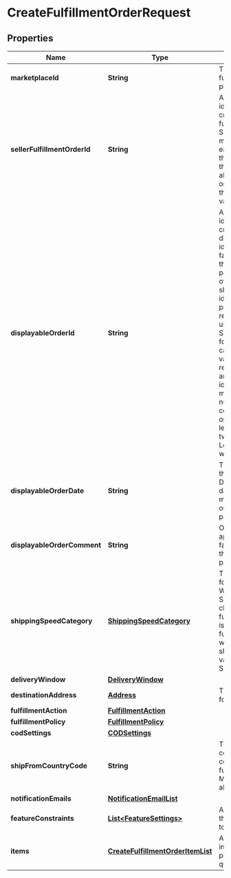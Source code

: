 
# CreateFulfillmentOrderRequest

## Properties
Name | Type | Description | Notes
------------ | ------------- | ------------- | -------------
**marketplaceId** | **String** | The marketplace the fulfillment order is placed against. |  [optional]
**sellerFulfillmentOrderId** | **String** | A fulfillment order identifier that the seller creates to track their fulfillment order. The SellerFulfillmentOrderId must be unique for each fulfillment order that a seller creates. If the seller&#39;s system already creates unique order identifiers, then these might be good values for them to use. | 
**displayableOrderId** | **String** | A fulfillment order identifier that the seller creates. This value displays as the order identifier in recipient-facing materials such as the outbound shipment packing slip. The value of DisplayableOrderId should match the order identifier that the seller provides to the recipient. The seller can use the SellerFulfillmentOrderId for this value or they can specify an alternate value if they want the recipient to reference an alternate order identifier.  The value must be an alpha-numeric or ISO 8859-1 compliant string from one to 40 characters in length. Cannot contain two spaces in a row. Leading and trailing white space is removed. | 
**displayableOrderDate** | **String** | The date and time of the fulfillment order. Displays as the order date in recipient-facing materials such as the outbound shipment packing slip. | 
**displayableOrderComment** | **String** | Order-specific text that appears in recipient-facing materials such as the outbound shipment packing slip. | 
**shippingSpeedCategory** | [**ShippingSpeedCategory**](ShippingSpeedCategory.md) | The shipping method for the fulfillment order. When this value is ScheduledDelivery, choose Ship for the fulfillmentAction. Hold is not a valid fulfillmentAction value when the shippingSpeedCategory value is ScheduledDelivery. | 
**deliveryWindow** | [**DeliveryWindow**](DeliveryWindow.md) |  |  [optional]
**destinationAddress** | [**Address**](Address.md) | The destination address for the fulfillment order. | 
**fulfillmentAction** | [**FulfillmentAction**](FulfillmentAction.md) |  |  [optional]
**fulfillmentPolicy** | [**FulfillmentPolicy**](FulfillmentPolicy.md) |  |  [optional]
**codSettings** | [**CODSettings**](CODSettings.md) |  |  [optional]
**shipFromCountryCode** | **String** | The two-character country code for the country from which the fulfillment order ships. Must be in ISO 3166-1 alpha-2 format. |  [optional]
**notificationEmails** | [**NotificationEmailList**](NotificationEmailList.md) |  |  [optional]
**featureConstraints** | [**List&lt;FeatureSettings&gt;**](FeatureSettings.md) | A list of features and their fulfillment policies to apply to the order. |  [optional]
**items** | [**CreateFulfillmentOrderItemList**](CreateFulfillmentOrderItemList.md) | A list of items to include in the fulfillment order preview, including quantity. | 



